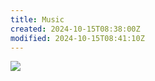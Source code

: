 ```yaml
---
title: Music
created: 2024-10-15T08:38:00Z
modified: 2024-10-15T08:41:10Z
---
```


<div class="banner">

![](../albums/lonely-metro/oyster.png)

</div>
